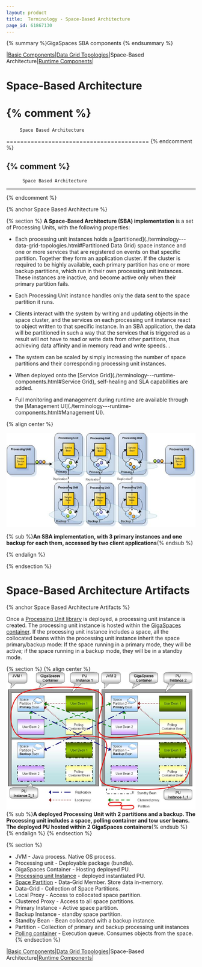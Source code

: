 ```yaml
---
layout: product
title:  Terminology - Space-Based Architecture
page_id: 61867130
---
```


{% summary %}GigaSpaces SBA components {% endsummary %}

|[Basic Components](./terminology---basic-components.html)|[Data Grid Topologies](./terminology---data-grid-topologies.html)|Space-Based Architecture|[Runtime Components](./terminology---runtime-components.html)|

# Space-Based Architecture

{% comment %}
=========================================

         Space Based Architecture

=========================================
{% endcomment %}

{% comment %}
---------------------------------------
          Space Based Architecture
---------------------------------------
{% endcomment %}

{% anchor Space Based Architecture %}

{% section %}
**A Space-Based Architecture (SBA) implementation** is a set of Processing Units, with the following properties:

- Each processing unit instances holds a [partitioned](./terminology---data-grid-topologies.html#Partitioned Data Grid) space instance and one or more services that are registered on events on that specific partition. Together they form an application cluster. If the cluster is required to be highly available, each primary partition has one or more backup partitions, which run in their own processing unit instances. These instances are inactive, and become active only when their primary partition fails.

- Each Processing Unit instance handles only the data sent to the space partition it runs.

- Clients interact with the system by writing and updating objects in the space cluster, and the services on each processing unit instance react to object written to that specific instance. In an SBA application, the data will be partitioned in such a way that the services that is triggered as a result will not have to read or write data from other partitions, thus achieving data affinity and in memory read and write speeds. .

- The system can be scaled by simply increasing the number of space partitions and their corresponding processing unit instances.

- When deployed onto the [Service Grid](./terminology---runtime-components.html#Service Grid), self-healing and SLA capabilities are added.

- Full monitoring and management during runtime are available through the [Management UI](./terminology---runtime-components.html#Management UI).

{% align center %}

![sba_with_backup.jpg](/attachment_files/sba_with_backup.jpg)

{% sub %}**An SBA implementation, with 3 primary instances and one backup for each them, accessed by two client applications**{% endsub %}

{% endalign %}

{% endsection %}

# Space-Based Architecture Artifacts

{% anchor Space Based Architecture Artifacts %}

Once a [Processing Unit library](./the-processing-unit-structure-and-configuration.html) is deployed, a processing unit instance is created. The processing unit instance is hosted within the [GigaSpaces container]({%currentjavaurl%}/service-grid.html#ServiceGrid-gsc). If the processing unit instance includes a space, all the collocated beans within the processing unit instance inherit the space primary/backup mode: If the space running in a primary mode, they will be active; if the space running in a backup mode, they will be in a standby mode.

{% section %}
{% align center %}
![term_sba_artifacts.jpg](/attachment_files/term_sba_artifacts.jpg)
{% sub %}**A deployed Processing Unit with 2 partitions and a backup. The Processing unit includes a space, polling container and tow user beans. The deployed PU hosted within 2 GigaSpaces containers**{% endsub %}
{% endalign %}
{% endsection %}

{% section %}
- JVM - Java process. Native OS process.
- Processing unit - Deployable package (bundle).
- GigaSpaces Container - Hosting deployed PU.
- [Processing unit Instance](./packaging-and-deployment.html) - deployed instantiated PU.
- [Space Partition](./terminology---data-grid-topologies.html) - Data-Grid Member. Store data in-memory.
- Data-Grid - Collection of Space Partitions.
- Local Proxy - Access to collocated space partition.
- Clustered Proxy - Access to all space partitions.
- Primary Instance - Active space partition.
- Backup Instance - standby space partition.
- Standby Bean - Bean collocated with a backup instance.
- Partition - Collection of primary and backup processing unit instances
- [Polling container](./polling-container.html) - Execution queue. Consumes objects from the space.
{% endsection %}

|[Basic Components](./terminology---basic-components.html)|[Data Grid Topologies](./terminology---data-grid-topologies.html)|Space-Based Architecture|[Runtime Components](./terminology---runtime-components.html)|
